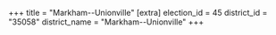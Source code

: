 +++
title = "Markham--Unionville"
[extra]
election_id = 45
district_id = "35058"
district_name = "Markham--Unionville"
+++
